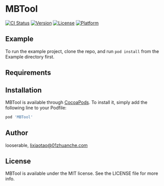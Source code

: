 # MBTool

[![CI Status](https://img.shields.io/travis/looserable/MBTool.svg?style=flat)](https://travis-ci.org/looserable/MBTool)
[![Version](https://img.shields.io/cocoapods/v/MBTool.svg?style=flat)](https://cocoapods.org/pods/MBTool)
[![License](https://img.shields.io/cocoapods/l/MBTool.svg?style=flat)](https://cocoapods.org/pods/MBTool)
[![Platform](https://img.shields.io/cocoapods/p/MBTool.svg?style=flat)](https://cocoapods.org/pods/MBTool)

## Example

To run the example project, clone the repo, and run `pod install` from the Example directory first.

## Requirements

## Installation

MBTool is available through [CocoaPods](https://cocoapods.org). To install
it, simply add the following line to your Podfile:

```ruby
pod 'MBTool'
```

## Author

looserable, lixiaotao@01zhuanche.com

## License

MBTool is available under the MIT license. See the LICENSE file for more info.
